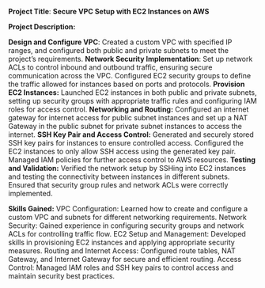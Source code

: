 **Project Title**: **Secure VPC Setup with EC2 Instances on AWS**

**Project Description:**

**Design and Configure VPC**: Created a custom VPC with specified IP ranges, and configured both public and private subnets to meet the project’s requirements.
**Network Security Implementation**: Set up network ACLs to control inbound and outbound traffic, ensuring secure communication across the VPC. Configured EC2 security groups to define the traffic allowed for instances based on ports and protocols.
**Provision EC2 Instances:** Launched EC2 instances in both public and private subnets, setting up security groups with appropriate traffic rules and configuring IAM roles for access control.
**Networking and Routing:** Configured an internet gateway for internet access for public subnet instances and set up a NAT Gateway in the public subnet for private subnet instances to access the internet.
**SSH Key Pair and Access Control:** Generated and securely stored SSH key pairs for instances to ensure controlled access. Configured the EC2 instances to only allow SSH access using the generated key pair. Managed IAM policies for further access control to AWS resources.
**Testing and Validation:** Verified the network setup by SSHing into EC2 instances and testing the connectivity between instances in different subnets. Ensured that security group rules and network ACLs were correctly implemented.


**Skills Gained:**
VPC Configuration: Learned how to create and configure a custom VPC and subnets for different networking requirements.
Network Security: Gained experience in configuring security groups and network ACLs for controlling traffic flow.
EC2 Setup and Management: Developed skills in provisioning EC2 instances and applying appropriate security measures.
Routing and Internet Access: Configured route tables, NAT Gateway, and Internet Gateway for secure and efficient routing.
Access Control: Managed IAM roles and SSH key pairs to control access and maintain security best practices.
